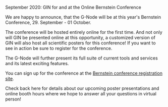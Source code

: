 September 2020: GIN for and at the Online Bernstein Conference

We are happy to announce, that the G-Node will be at this year's Bernstein Conference, 29. September - 01 October.

The conference will be hosted entirely online for the first time. And not only will GIN be presented online at this opportunity, a customized version of GIN will also host all scientific posters for this conference! If you want to see in action be sure to register for the conference.

The G-Node will further present its full suite of current tools and services and its latest exciting features.

You can sign up for the conference at the [Bernstein conference registration site](https://www.bernstein-network.de/en/bernstein-conference/2020).

Check back here for details about our upcoming poster presentations and online booth hours where we hope to answer all your questions in virtual person!
